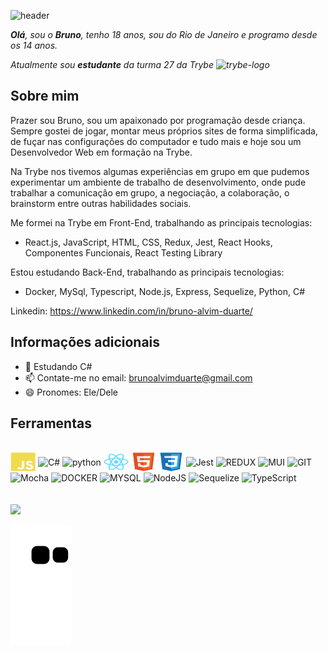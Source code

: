 ![header](https://user-images.githubusercontent.com/14060102/214122034-acf087c5-ee15-45eb-b593-439a874d5694.png)

<p><i><strong>Olá</strong>, sou o <strong>Bruno</strong>, tenho 18 anos, sou do Rio de Janeiro e programo desde os 14 anos. </p>
<p>Atualmente sou <strong>estudante</strong> da turma 27 da Trybe <img alt="trybe-logo" height="15" width="15" border="0" padding="0" src="https://user-images.githubusercontent.com/14060102/214122910-222de391-dae8-4bcc-8f9d-b8c9e12e77ba.png"></i></p> 

## Sobre mim
Prazer sou Bruno, sou um apaixonado por programação desde criança. Sempre gostei de jogar, montar meus próprios sites de forma simplificada, de fuçar nas configurações do computador e tudo mais e hoje sou um Desenvolvedor Web em formação na Trybe.

Na Trybe nos tivemos algumas experiências em grupo em que pudemos experimentar um ambiente de trabalho de desenvolvimento, onde pude trabalhar a comunicação em grupo, a negociação, a colaboração, o brainstorm entre outras habilidades sociais.

Me formei na Trybe em Front-End, trabalhando as principais tecnologias:
- React.js, JavaScript, HTML, CSS, Redux, Jest, React Hooks, Componentes Funcionais, React Testing Library

Estou estudando Back-End, trabalhando as principais tecnologias:

- Docker, MySql, Typescript, Node.js, Express, Sequelize, Python, C#

Linkedin: https://www.linkedin.com/in/bruno-alvim-duarte/

## Informações adicionais

- 🌱 Estudando C#
- 📫 Contate-me no email: brunoalvimduarte@gmail.com
- 😄 Pronomes: Ele/Dele

## Ferramentas
<div style="display: inline_block"><br>
  <img align="center" alt="Js" height="30" width="40" src="https://raw.githubusercontent.com/devicons/devicon/master/icons/javascript/javascript-plain.svg">
  <img align="center" alt="C#" height="40" width="50" src="https://cdn.jsdelivr.net/gh/devicons/devicon/icons/csharp/csharp-original.svg" />
  <img align="center" alt="python" height="40" width="50" src="https://cdn.jsdelivr.net/gh/devicons/devicon/icons/python/python-original-wordmark.svg" />
  <img align="center" alt="React" height="30" width="40" src="https://raw.githubusercontent.com/devicons/devicon/master/icons/react/react-original.svg">
  <img align="center" alt="HTML" height="30" width="40" src="https://raw.githubusercontent.com/devicons/devicon/master/icons/html5/html5-original.svg">
  <img align="center" alt="CSS" height="30" width="40" src="https://raw.githubusercontent.com/devicons/devicon/master/icons/css3/css3-original.svg">
  <img align="center" alt="Jest" height="30" width="40" src="https://cdn.jsdelivr.net/gh/devicons/devicon/icons/jest/jest-plain.svg" />
  <img align="center" alt="REDUX" height="30" width="40" src="https://cdn.jsdelivr.net/gh/devicons/devicon/icons/redux/redux-original.svg" />
  <img align="center" alt="MUI" height="30" width="40" src="https://cdn.jsdelivr.net/gh/devicons/devicon/icons/materialui/materialui-original.svg" />
  <img align="center" alt="GIT" height="30" width="40" src="https://cdn.jsdelivr.net/gh/devicons/devicon/icons/git/git-original.svg" />
  <img align="center" alt="Mocha" height="40" width="50" src="https://cdn.jsdelivr.net/gh/devicons/devicon/icons/mocha/mocha-plain.svg" />
  <img align="center" alt="DOCKER" height="50" width="60" src="https://cdn.jsdelivr.net/gh/devicons/devicon/icons/docker/docker-original-wordmark.svg" />
  <img align="center" alt="MYSQL" height="70" width="80" src="https://cdn.jsdelivr.net/gh/devicons/devicon/icons/mysql/mysql-original-wordmark.svg" />
  <img align="center" alt="NodeJS" height="70" width="80" src="https://cdn.jsdelivr.net/gh/devicons/devicon/icons/nodejs/nodejs-original-wordmark.svg" />
  <img align="center" alt="Sequelize" height="70" width="80" src="https://cdn.jsdelivr.net/gh/devicons/devicon/icons/sequelize/sequelize-original-wordmark.svg" />
  <img align="center" alt="TypeScript" height="30" width="40" src="https://cdn.jsdelivr.net/gh/devicons/devicon/icons/typescript/typescript-original.svg" />
  


          
<!--   <img align="center" alt="Python" height="30" width="40" src="https://raw.githubusercontent.com/devicons/devicon/master/icons/python/python-original.svg"> -->
</div>

<br/>
<br/>
<div>
   <a href="https://www.linkedin.com/in/bruno-alvim-duarte/" target="_blank"> <img src="https://img.shields.io/badge/LinkedIn-0077B5?style=for-the-badge&logo=linkedin&logoColor=white" target="_blank"></a>
</div>

![snake gif](https://github.com/Bruno-Alvim-Duarte/Bruno-Alvim-Duarte/blob/output/github-contribution-grid-snake.svg)
